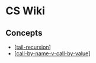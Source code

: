 # CS Wiki

Concepts
---

- [[tail-recursion]]
- [[call-by-name-v-call-by-value]]

[//begin]: # "Autogenerated link references for markdown compatibility"
[tail-recursion]: tail-recursion.md "Tail Recursion"
[call-by-name-v-call-by-value]: call-by-name-v-call-by-value.md "Call by Name v Call by Value"
[//end]: # "Autogenerated link references"
